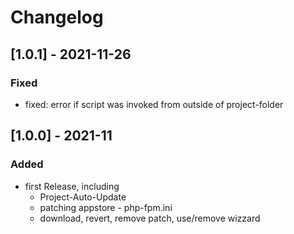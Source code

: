 # Changelog

## [1.0.1] - 2021-11-26
### Fixed
 - fixed: error if script was invoked from outside of project-folder

## [1.0.0] - 2021-11
### Added
 - first Release, including
   - Project-Auto-Update
   - patching appstore - php-fpm.ini
   - download, revert, remove patch, use/remove wizzard

